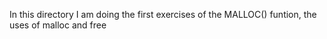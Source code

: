 In this directory I am doing the first exercises of the MALLOC() funtion, the uses of malloc and free
